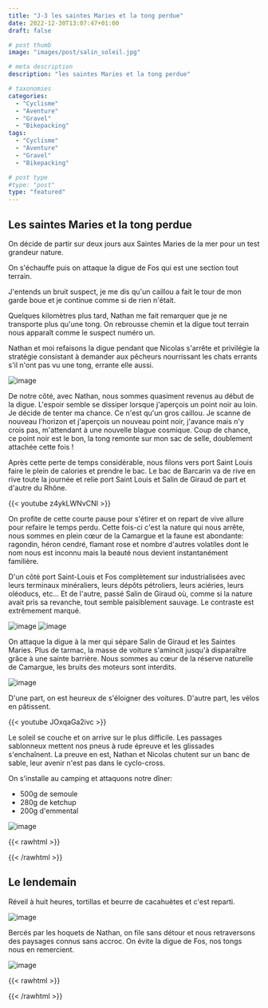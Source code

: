 ```yaml
---
title: "J-3 les saintes Maries et la tong perdue"
date: 2022-12-30T13:07:47+01:00
draft: false

# post thumb
image: "images/post/salin_soleil.jpg"

# meta description
description: "les saintes Maries et la tong perdue"

# taxonomies
categories:
  - "Cyclisme"
  - "Aventure"
  - "Gravel" 
  - "Bikepacking" 
tags:
  - "Cyclisme"
  - "Aventure"
  - "Gravel" 
  - "Bikepacking" 

# post type
#type: "post"
type: "featured"
---
```


## Les saintes Maries et la tong perdue

On décide de partir sur deux jours aux Saintes Maries de la mer pour un test grandeur nature. 

On s'échauffe puis on attaque la digue de Fos qui est une section tout terrain.

J'entends un bruit suspect, je me dis qu'un caillou a fait le tour de mon garde boue et je continue comme si de rien n'était. 

Quelques kilomètres plus tard, Nathan me fait remarquer que je ne transporte plus qu'une tong. On rebrousse chemin et la digue tout terrain nous apparaît comme le suspect numéro un. 

Nathan et moi refaisons la digue pendant que Nicolas s'arrête et privilégie la stratégie consistant à demander aux pêcheurs nourrissant les chats errants s'il n'ont pas vu une tong, errante elle aussi. 

![image](../../images/post/fos_chats.jpg)

De notre côté, avec Nathan, nous sommes quasiment revenus au début de la digue. L'espoir semble se dissiper lorsque j'aperçois un point noir au loin. Je décide de tenter ma chance. Ce n'est qu'un gros caillou. Je scanne de nouveau l'horizon et j'aperçois un nouveau point noir, j'avance mais n'y crois pas, m'attendant à une nouvelle blague cosmique. Coup de chance, ce point noir est le bon, la tong remonte sur mon sac de selle, doublement attachée cette fois ! 

Après cette perte de temps considérable, nous filons vers port Saint Louis faire le plein de calories et prendre le bac. Le bac de Barcarin va de rive en rive toute la journée et relie port Saint Louis et Salin de Giraud de part et d'autre du Rhône. 

{{< youtube z4ykLWNvCNI >}}

On profite de cette courte pause pour s'étirer et on repart de vive allure pour refaire le temps perdu. Cette fois-ci c'est la nature qui nous arrête, nous sommes en plein cœur de la Camargue et la faune est abondante: ragondin, héron cendré, flamant rose et nombre d'autres volatiles dont le nom nous est inconnu mais la beauté nous devient instantanément familière. 

D'un côté port Saint-Louis et Fos complètement sur industrialisées avec leurs terminaux minéraliers, leurs dépôts pétroliers, leurs aciéries, leurs oléoducs, etc... Et de l'autre, passé Salin de Giraud où, comme si la nature avait pris sa revanche, tout semble paisiblement sauvage. Le contraste est extrêmement marqué. 

![image](../../images/post/fos_gps.jpg)
![image](../../images/post/salin_oiseau.jpg)

On attaque la digue à la mer qui sépare Salin de Giraud et les Saintes Maries. Plus de tarmac, la masse de voiture s'amincit jusqu'à disparaître grâce à une sainte barrière. Nous sommes au cœur de la réserve naturelle de Camargue, les bruits des moteurs sont interdits. 

![image](../../images/post/salin_soleil.jpg)

D'une part, on est heureux de s'éloigner des voitures. D'autre part, les vélos en pâtissent.

{{< youtube JOxqaGa2ivc >}}

Le soleil se couche et on arrive sur le plus difficile. Les passages sablonneux mettent nos pneus à rude épreuve et les glissades s'enchaînent. La preuve en est, Nathan et Nicolas chutent sur un banc de sable, leur avenir n'est pas dans le cyclo-cross. 

On s'installe au camping et attaquons notre dîner:
- 500g de semoule
- 280g de ketchup
- 200g d'emmental

![image](../../images/post/salin_diner.jpg)

{{< rawhtml >}} 
<div class="strava-embed-placeholder" data-embed-type="activity" data-embed-id="8308915036"></div><script src="https://strava-embeds.com/embed.js"></script>
{{< /rawhtml >}} 

## Le lendemain

Réveil à huit heures, tortillas et beurre de cacahuètes et c'est reparti.

![image](../../images/post/salin_camping.jpg)

Bercés par les hoquets de Nathan, on file sans détour et nous retraversons des paysages connus sans accroc. On évite la digue de Fos, nos tongs nous en remercient.

![image](../../images/post/fos_repos.jpg)

{{< rawhtml >}}
<div class="strava-embed-placeholder" data-embed-type="activity" data-embed-id="8322200241"></div><script src="https://strava-embeds.com/embed.js"></script>
{{< /rawhtml >}}
